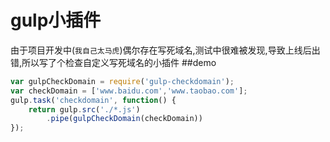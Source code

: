 # gulp小插件
由于项目开发中(`我自己太马虎`)偶尔存在写死域名,测试中很难被发现,导致上线后出错,所以写了个检查自定义写死域名的小插件
##demo
```javascript
var gulpCheckDomain = require('gulp-checkdomain');
var checkDomain = ['www.baidu.com','www.taobao.com'];
gulp.task('checkdomain', function() {
    return gulp.src('./*.js')
        .pipe(gulpCheckDomain(checkDomain))
});
```